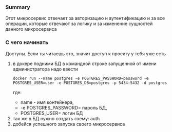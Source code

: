 ### Summary

Этот микросервис отвечает за авторизацию и аутентификацию и за все операции, которые отвечают за логику и за изменение сущностей данного микросервиса
      
### С чего начинать

Доступы. Если ты читаешь это, значит доступ к проекту у тебя уже есть
<ol>
<li>в докере подними БД в командной строке запущенной от имени администратора надо ввести 

    docker run --name postgres -e POSTGRES_PASSWORD=password -e POSTGRES_USER=user -e POSTGRES_DB=postgres -p 5434:5432 -d postgres
 где: 
- name - имя контейнера, 
- -e POSTGRES_PASSWORD= пароль БД,  
- POSTGRES_USER= логин БД</li>

<li>так же в БД нужно создать схему: auth</li>
<li>добейся успешного запуска своего микросервиса</li>
</ol>
